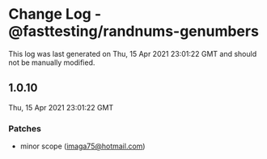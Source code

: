 # Change Log - @fasttesting/randnums-genumbers

This log was last generated on Thu, 15 Apr 2021 23:01:22 GMT and should not be manually modified.

<!-- Start content -->

## 1.0.10

Thu, 15 Apr 2021 23:01:22 GMT

### Patches

- minor scope (imaga75@hotmail.com)
